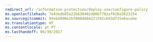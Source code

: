 ```yaml
---
redirect_url: /information-protection/deploy-use/configure-policy
ms.openlocfilehash: 7e43edb85a22b630402d80b7702af016e5623254
ms.sourcegitcommit: 04eb4990e2bf0004684221592cb93df35e6acebe
ms.translationtype: HT
ms.contentlocale: pt-PT
ms.lasthandoff: 06/30/2017
---
```

